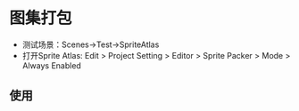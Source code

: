 # 图集打包
* 测试场景：Scenes->Test->SpriteAtlas
* 打开Sprite Atlas: Edit > Project Setting > Editor > Sprite Packer > Mode > Always Enabled

## 使用

